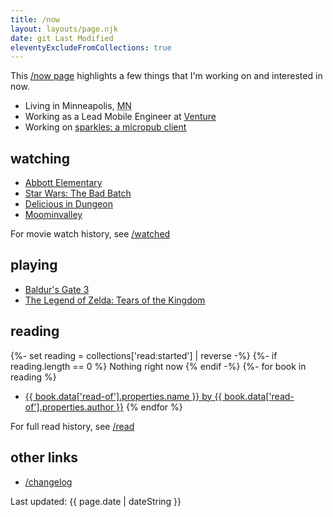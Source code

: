 ```yaml
---
title: /now
layout: layouts/page.njk
date: git Last Modified
eleventyExcludeFromCollections: true
---
```


This <a href="https://nownownow.com" target="_blank">/now page</a> highlights a few things that I'm working on and interested in now.

- Living in <span class="p-locality">Minneapolis</span>, <abbr class="p-region" title="Minnesota">MN</abbr>
- Working as a Lead Mobile Engineer at <a href="https://venture.org" target="_blank">Venture</a>
- Working on [sparkles: a micropub client](https://sparkles.sploot.com)

## watching
- [Abbott Elementary](https://www.imdb.com/title/tt14218830/)
- [Star Wars: The Bad Batch](https://www.imdb.com/title/tt27485161/)
- [Delicious in Dungeon](https://www.imdb.com/title/tt21621494/)
- [Moominvalley](http://www.imdb.com/title/tt9678836)

For movie watch history, see [/watched](/watched)

## playing
- [Baldur's Gate 3](https://baldursgate3.game/)
- [The Legend of Zelda: Tears of the Kingdom](https://zelda.com/tears-of-the-kingdom/)

## reading
{%- set reading = collections['read:started'] | reverse -%}
{%- if reading.length == 0 %}
Nothing right now
{% endif -%}
{%- for book in reading %}
- <a href="{{ book.url }}">{{ book.data['read-of'].properties.name }} by {{ book.data['read-of'].properties.author }}</a>
{% endfor %}

For full read history, see [/read](/read)

## other links

- [/changelog](/changelog)

<p class="text-center">Last updated: <time class="dt-published" datetime="{{ page.date | dateISO }}">{{ page.date | dateString }}</time></p>
